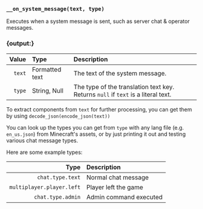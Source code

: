### `__on_system_message(text, type)`

Executes when a system message is sent, such as server chat & operator messages.


### {output:}

|  Value | Type           | Description                                                                       |
|-------:|:---------------|:----------------------------------------------------------------------------------|
| `text` | Formatted text | The text of the system message.                                                   |
| `type` | String, Null   | The type of the translation text key. Returns `null` if `text` is a literal text. |

To extract components from `text` for further processing, you can get them by using `decode_json(encode_json(text))`

You can look up the types you can get from `type` with any lang file (e.g. `en_us.json`) from Minecraft's assets,
or by just printing it out and testing various chat message types.

Here are some example types:

|                      Type | Description            |
|--------------------------:|:-----------------------|
|          `chat.type.text` | Normal chat message    |
| `multiplayer.player.left` | Player left the game   |
|         `chat.type.admin` | Admin command executed |